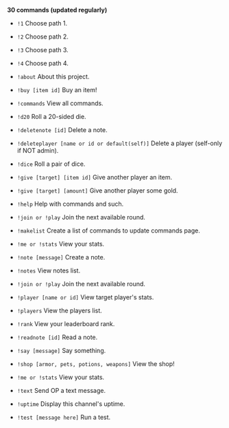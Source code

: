 **30 commands (updated regularly)**

- `!1`  Choose path 1.

- `!2`  Choose path 2.

- `!3`  Choose path 3.

- `!4`  Choose path 4.

- `!about`  About this project.

- `!buy [item id]`  Buy an item!

- `!commands`  View all commands.

- `!d20`  Roll a 20-sided die.

- `!deletenote [id]`  Delete a note.

- `!deleteplayer [name or id or default(self)]`  Delete a player (self-only if NOT admin).

- `!dice`  Roll a pair of dice.

- `!give [target] [item id]`  Give another player an item.

- `!give [target] [amount]`  Give another player some gold.

- `!help`  Help with commands and such.

- `!join or !play`  Join the next available round.

- `!makelist`  Create a list of commands to update commands page.

- `!me or !stats`  View your stats.

- `!note [message]`  Create a note.

- `!notes`  View notes list.

- `!join or !play`  Join the next available round.

- `!player [name or id]`  View target player's stats.

- `!players`  View the players list.

- `!rank`  View your leaderboard rank.

- `!readnote [id]`  Read a note.

- `!say [message]`  Say something.

- `!shop [armor, pets, potions, weapons]`  View the shop!

- `!me or !stats`  View your stats.

- `!text`  Send OP a text message.

- `!uptime`  Display this channel's uptime.

- `!test [message here]`  Run a test.

